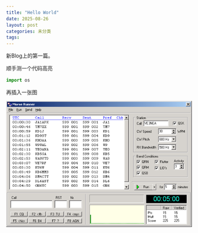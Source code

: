 ```yaml
---
title: "Hello World"
date: 2025-08-26
layout: post
categories: 未分类
tags: 
---
```


新Blog上的第一篇。

顺手测一个代码高亮

```python
import os
```

再插入一张图

![MorseRunner](/images/2025/08/MorseRunner.gif)
